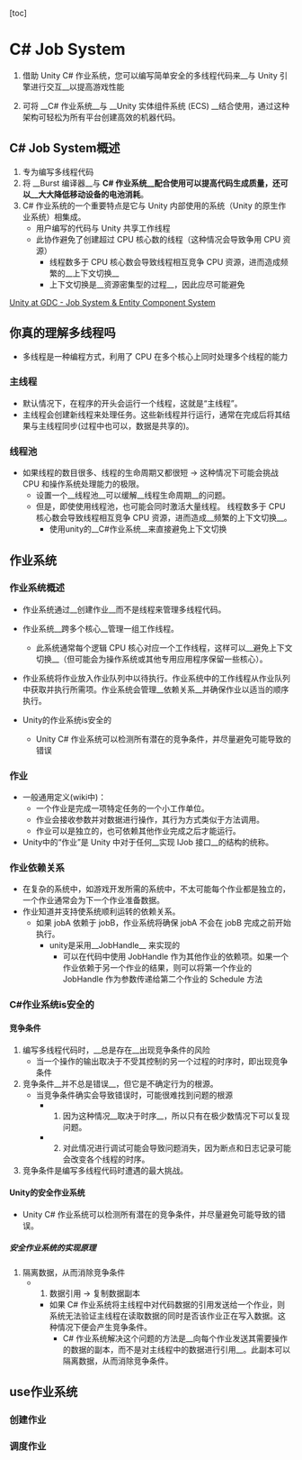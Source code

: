 [toc]

# C# Job System
1. 借助 Unity C# 作业系统，您可以编写简单安全的多线程代码来__与 Unity 引擎进行交互__以提高游戏性能

2. 可将 __C# 作业系统__与 __Unity 实体组件系统 (ECS) __结合使用，通过这种架构可轻松为所有平台创建高效的机器代码。

## C# Job System概述
1. 专为编写多线程代码
2. 将 __Burst 编译器__与 __C# 作业系统__配合使用可以提高代码生成质量，还可以__大大降低移动设备的电池消耗__。
3. C# 作业系统的一个重要特点是它与 Unity 内部使用的系统（Unity 的原生作业系统）相集成。
	- 用户编写的代码与 Unity 共享工作线程
	- 此协作避免了创建超过 CPU 核心数的线程（这种情况会导致争用 CPU 资源）
		- 线程数多于 CPU 核心数会导致线程相互竞争 CPU 资源，进而造成频繁的__上下文切换__
		- 上下文切换是__资源密集型的过程__，因此应尽可能避免

[Unity at GDC - Job System & Entity Component System](https://www.youtube.com/watch?v=kwnb9Clh2Is&list=RDCMUCG08EqOAXJk_YXPDsAvReSg&start_radio=1&t=8s)

## 你真的理解多线程吗

- 多线程是一种编程方式，利用了 CPU 在多个核心上同时处理多个线程的能力

### 主线程
- 默认情况下，在程序的开头会运行一个线程，这就是“主线程”。
- 主线程会创建新线程来处理任务。这些新线程并行运行，通常在完成后将其结果与主线程同步(过程中也可以，数据是共享的)。

### 线程池
- 如果线程的数目很多、线程的生命周期又都很短 -> 这种情况下可能会挑战 CPU 和操作系统处理能力的极限。
	- 设置一个__线程池__可以缓解__线程生命周期__的问题。
	- 但是，即使使用线程池，也可能会同时激活大量线程。 线程数多于 CPU 核心数会导致线程相互竞争 CPU 资源，进而造成__频繁的上下文切换__。
		- 使用unity的__C#作业系统__来直接避免上下文切换


## 作业系统
### 作业系统概述
- 作业系统通过__创建作业__而不是线程来管理多线程代码。

- 作业系统__跨多个核心__管理一组工作线程。
	- 此系统通常每个逻辑 CPU 核心对应一个工作线程，这样可以__避免上下文切换__（但可能会为操作系统或其他专用应用程序保留一些核心）。

- 作业系统将作业放入作业队列中以待执行。作业系统中的工作线程从作业队列中获取并执行所需项。作业系统会管理__依赖关系__并确保作业以适当的顺序执行。

- Unity的作业系统is安全的
	- Unity C# 作业系统可以检测所有潜在的竞争条件，并尽量避免可能导致的错误
### 作业
- 一般通用定义(wiki中)：
	- 一个作业是完成一项特定任务的一个小工作单位。
	- 作业会接收参数并对数据进行操作，其行为方式类似于方法调用。
	- 作业可以是独立的，也可依赖其他作业完成之后才能运行。
- Unity中的“作业”是 Unity 中对于任何__实现 IJob 接口__的结构的统称。

### 作业依赖关系

- 在复杂的系统中，如游戏开发所需的系统中，不太可能每个作业都是独立的，一个作业通常会为下一个作业准备数据。
- 作业知道并支持使系统顺利运转的依赖关系。 
	- 如果 jobA 依赖于 jobB，作业系统将确保 jobA 不会在 jobB 完成之前开始执行。
		- unity是采用__JobHandle__ 来实现的
			- 可以在代码中使用 JobHandle 作为其他作业的依赖项。如果一个作业依赖于另一个作业的结果，则可以将第一个作业的 JobHandle 作为参数传递给第二个作业的 Schedule 方法


### C#作业系统is安全的
#### 竞争条件
1. 编写多线程代码时，__总是存在__出现竞争条件的风险
	- 当一个操作的输出取决于不受其控制的另一个过程的时序时，即出现竞争条件
2. 竞争条件__并不总是错误__，但它是不确定行为的根源。
	- 当竞争条件确实会导致错误时，可能很难找到问题的根源
		- 1. 因为这种情况__取决于时序__，所以只有在极少数情况下可以复现问题。
		- 2. 对此情况进行调试可能会导致问题消失，因为断点和日志记录可能会改变各个线程的时序。
3. 竞争条件是编写多线程代码时遭遇的最大挑战。

#### Unity的安全作业系统
- Unity C# 作业系统可以检测所有潜在的竞争条件，并尽量避免可能导致的错误。

##### 安全作业系统的实现原理
1. 隔离数据，从而消除竞争条件
	- 1. 数据引用 -> 复制数据副本
		- 如果 C# 作业系统将主线程中对代码数据的引用发送给一个作业，则系统无法验证主线程在读取数据的同时是否该作业正在写入数据。这种情况下便会产生竞争条件。
			- C# 作业系统解决这个问题的方法是__向每个作业发送其需要操作的数据的副本，而不是对主线程中的数据进行引用__。此副本可以隔离数据，从而消除竞争条件。


## use作业系统
### 创建作业
### 调度作业
### 